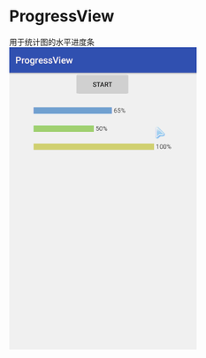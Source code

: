 # ProgressView
用于统计图的水平进度条</br>
![image](https://github.com/leeroGG/ProgressView/raw/master/result.gif)
